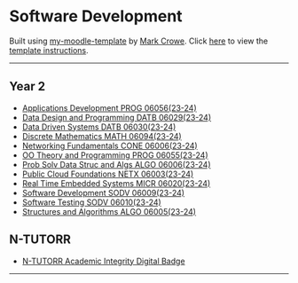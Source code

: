 # Software Development

Built using [my-moodle-template](https://github.com/marcocrowe/my-moodle-template "my-moodle-template") by [Mark Crowe](https://github.com/marcocrowe "Mark Crowe @ GitHub"). Click [here](template-instructions.md "template instructions") to view the [template instructions](template-instructions.md "template instructions").

---

## Year 2

- [Applications Development PROG 06056(23-24)](applications-development-prog-06056-23-24-id-8755/readme.md "Applications Development PROG 06056(23-24)")
- [Data Design and Programming DATB 06029(23-24)](data-design-and-programming-datb-06029-23-24-id-8756/readme.md "Data Design and Programming DATB 06029(23-24)")
- [Data Driven Systems DATB 06030(23-24)](data-driven-systems-datb-06030-23-24-id-8757/readme.md "Data Driven Systems DATB 06030(23-24)")
- [Discrete Mathematics MATH 06094(23-24)](discrete-mathematics-math-06094-23-24-id-8759/readme.md "Discrete Mathematics MATH 06094(23-24)")
- [Networking Fundamentals CONE 06006(23-24)](networking-fundamentals-cone-06006-23-24-id-8758/readme.md "Networking Fundamentals CONE 06006(23-24)")
- [OO Theory and Programming PROG 06055(23-24)](oo-theory-and-programming-prog-06055-23-24-id-8754/readme.md "OO Theory and Programming PROG 06055(23-24)")
- [Prob Solv Data Struc and Algs ALGO 06006(23-24)](prob-solv-data-struc-and-algs-algo-06006-23-24-id-8761/readme.md "Prob Solv Data Struc and Algs ALGO 06006(23-24)")
- [Public Cloud Foundations NETX 06003(23-24)](public-cloud-foundations-netx-06003-23-24-id-8665/readme.md "Public Cloud Foundations NETX 06003(23-24)")
- [Real Time Embedded Systems MICR 06020(23-24)](real-time-embedded-systems-micr-06020-23-24-id-8711/readme.md "Real Time Embedded Systems MICR 06020(23-24)")
- [Software Development SODV 06009(23-24)](software-development-sodv-06009-23-24-id-8701/readme.md "Software Development SODV 06009(23-24)")
- [Software Testing SODV 06010(23-24)](software-testing-sodv-06010-23-24-id-8702/readme.md "Software Testing SODV 06010(23-24)")
- [Structures and Algorithms ALGO 06005(23-24)](structures-and-algorithms-algo-06005-23-24-id-8760/readme.md "Structures and Algorithms ALGO 06005(23-24)")

## N-TUTORR

- [N-TUTORR Academic Integrity Digital Badge](n-tutorr-academic-integrity-digital-badge-id-10181/readme.md "N-TUTORR Academic Integrity Digital Badge")

---
